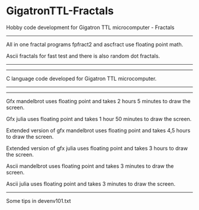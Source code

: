 # GigatronTTL-Fractals
Hobby code development for Gigatron TTL microcomputer - Fractals


---------------------------------------------------------------------------------------------------------------

All in one fractal programs fpfract2 and ascfract use floating point math.

Ascii fractals for fast test and there is also random dot fractals.

---------------------------------------------------------------------------------------------------------------


---------------------------------------------------------------------------------------------------------------
C language code developed for Gigatron TTL microcomputer. 

---------------------------------------------------------------------------------------------------------------


---------------------------------------------------------------------------------------------------------------

Gfx mandelbrot uses floating point and takes 2 hours 5 minutes to draw the screen.

Gfx julia uses floating point and takes 1 hour 50 minutes to draw the screen.

Extended version of gfx mandelbrot uses floating point and takes 4,5 hours to draw the screen.

Extended version of gfx julia uses floating point and takes 3 hours to draw the screen.

Ascii mandelbrot uses floating point and takes 3 minutes to draw the screen.

Ascii julia uses floating point and takes 3 minutes to draw the screen.

---------------------------------------------------------------------------------------------------------------
Some tips in devenv101.txt


